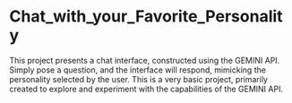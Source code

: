 # Chat_with_your_Favorite_Personality
This project presents a chat interface, constructed using the GEMINI API. Simply pose a question, and the interface will respond, mimicking the personality selected by the user. This is a very basic project, primarily created to explore and experiment with the capabilities of the GEMINI API.
